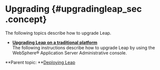 # Upgrading {#upgradingleap_sec .concept}

The following topics describe how to upgrade Leap.

-   **[Upgrading Leap on a traditional platform](in_upgrading.md)**  
The following instructions describe how to upgrade Leap by using the WebSphere® Application Server Administrative console.

**Parent topic: **[Deploying Leap](in_overview.md)

